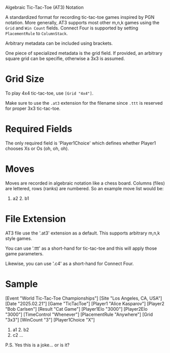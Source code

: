 Algebraic Tic-Tac-Toe (AT3) Notation

A standardized format for recording tic-tac-toe games inspired by PGN notation.
More generally, AT3 supports most other m,n,k games using the `Grid` and `Win
Count` fields. Connect Four is supported by setting `PlacementRule` to
`ColumnStack`.

Arbitrary metadata can be included using brackets.

One piece of specialized metadata is the grid field. If provided, an
arbitrary square grid can be specifie, otherwise a 3x3 is assumed.

Grid Size
=========

To play 4x4 tic-tac-toe, use `[Grid "4x4"]`.

Make sure to use the `.at3` extension for the filename since `.ttt` is reserved
for proper 3x3 tic-tac-toe.

Required Fields
===============

The only required field is 'Player1Choice' which defines whether Player1
chooses Xs or Os (oh, oh, oh).

Moves
=====

Moves are recorded in algebraic notation like a chess board. Columns (files)
are lettered, rows (ranks) are numbered. So an example move list would be:

1. a2 2. b1


File Extension
==============

AT3 file use the '.at3' extension as a default. This supports arbitrary m,n,k style games.

You can use '.ttt' as a short-hand for tic-tac-toe and this will
apply those game parameters.

Likewise, you can use '.c4' as a short-hand for Connect Four.

Sample 
======

[Event "World Tic-Tac-Toe Championships"]
[Site "Los Angeles, CA, USA"]
[Date "2025.02.21"]
[Game "TicTacToe"]
[Player1 "Alice Kasparov"]
[Player2 "Bob Carlsen"]
[Result "Cat Game"]
[Player1Elo "3000"]
[Player2Elo "3000"]
[TimeControl "Whenever"]
[PlacementRule "Anywhere"]
[Grid "3x3"]
[WinCount "3"]
[Player1Choice "X"]

1. a1 2. b2
3. c2 ...


P.S. Yes this is a joke... or is it?
